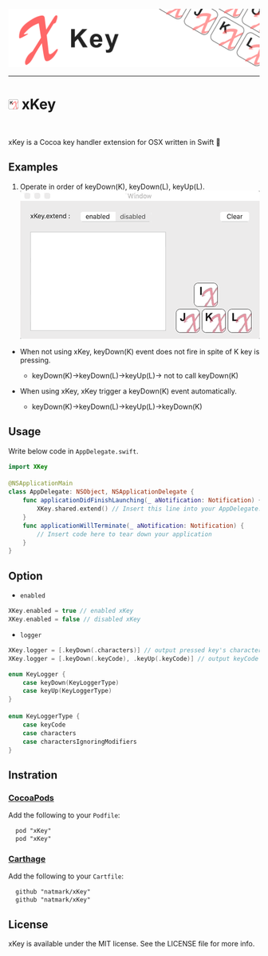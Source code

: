 ![Header](https://github.com/natmark/xKey/blob/master/Resources/xKey-header.png?raw=true)

---
<h1><img src="https://github.com/natmark/xKey/blob/master/Resources/icon.png?raw=true" width="4%">&nbsp;xKey</h1>
&nbsp;

xKey is a Cocoa key handler extension for OSX written in Swift :penguin:


## Examples
1. Operate in order of keyDown(K), keyDown(L), keyUp(L).
![GIF](https://github.com/natmark/xKey/blob/master/Resources/xKey-example.gif?raw=true)

- When not using xKey, keyDown(K) event does not fire in spite of K key is pressing.
  - keyDown(K)→keyDown(L)→keyUp(L)→ not to call keyDown(K)

- When using xKey, xKey trigger a keyDown(K) event automatically.
  - keyDown(K)→keyDown(L)→keyUp(L)→keyDown(K)


## Usage
Write below code in `AppDelegate.swift`.

```swift
import XKey

@NSApplicationMain
class AppDelegate: NSObject, NSApplicationDelegate {
    func applicationDidFinishLaunching(_ aNotification: Notification) {
        XKey.shared.extend() // Insert this line into your AppDelegate.
    }
    func applicationWillTerminate(_ aNotification: Notification) {
        // Insert code here to tear down your application
    }
}
```

## Option
- `enabled`
```swift
XKey.enabled = true // enabled xKey
XKey.enabled = false // disabled xKey
```

- `logger`
```swift
XKey.logger = [.keyDown(.characters)] // output pressed key's character when key downed
XKey.logger = [.keyDown(.keyCode), .keyUp(.keyCode)] // output keyCode when keyDown and keyUp
```
```swift
enum KeyLogger {
    case keyDown(KeyLoggerType)
    case keyUp(KeyLoggerType)
}

enum KeyLoggerType {
    case keyCode
    case characters
    case charactersIgnoringModifiers
}
```


## Instration
### [CocoaPods](http://cocoadocs.org/docsets/xKey/)
Add the following to your `Podfile`:
```
  pod "xKey"
  pod "xKey"
```

### [Carthage](https://github.com/Carthage/Carthage)
Add the following to your `Cartfile`:
```
  github "natmark/xKey"
  github "natmark/xKey"
```

## License
xKey is available under the MIT license. See the LICENSE file for more info.
